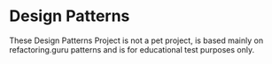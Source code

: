 # Design Patterns
These Design Patterns Project is not a pet project, is based mainly on refactoring.guru patterns and is for educational test purposes only.

